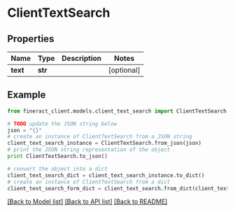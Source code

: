 # ClientTextSearch


## Properties

Name | Type | Description | Notes
------------ | ------------- | ------------- | -------------
**text** | **str** |  | [optional] 

## Example

```python
from fineract_client.models.client_text_search import ClientTextSearch

# TODO update the JSON string below
json = "{}"
# create an instance of ClientTextSearch from a JSON string
client_text_search_instance = ClientTextSearch.from_json(json)
# print the JSON string representation of the object
print ClientTextSearch.to_json()

# convert the object into a dict
client_text_search_dict = client_text_search_instance.to_dict()
# create an instance of ClientTextSearch from a dict
client_text_search_form_dict = client_text_search.from_dict(client_text_search_dict)
```
[[Back to Model list]](../README.md#documentation-for-models) [[Back to API list]](../README.md#documentation-for-api-endpoints) [[Back to README]](../README.md)


